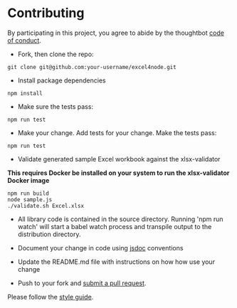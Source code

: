 # Contributing

By participating in this project, you agree to abide by the thoughtbot [code of conduct].

[code of conduct]: https://thoughtbot.com/open-source-code-of-conduct

- Fork, then clone the repo:

```
git clone git@github.com:your-username/excel4node.git
```

- Install package dependencies

```
npm install
```

- Make sure the tests pass:

```
npm run test
```

- Make your change. Add tests for your change. Make the tests pass:

```
npm run test
```

- Validate generated sample Excel workbook against the xlsx-validator

**This requires Docker be installed on your system to run the xlsx-validator Docker image**

```
npm run build
node sample.js
./validate.sh Excel.xlsx
```

- All library code is contained in the source directory. Running 'npm run watch' will start a babel watch process and transpile output to the distribution directory.

- Document your change in code using [jsdoc] conventions
- Update the README.md file with instructions on how how use your change

- Push to your fork and [submit a pull request][pr].

Please follow the [style guide][style].

[pr]: https://github.com/natergj/excel4node/compare
[style]: https://github.com/natergj/excel4node/blob/master/.eslintrc.js
[jsdoc]: http://usejsdoc.org/
